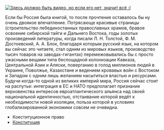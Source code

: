 [![Здесь должно быть видео, но если его нет, значит всё :(](https://i.ytimg.com/vi/vuFFYObr8ZU/maxresdefault.jpg)](https://www.youtube.com/watch?v=vuFFYObr8ZU)

Если бы Россия была книгой, то после прочтения оставалось бы ну очень двоякое впечатление. Потрясающе красивые страницы (строительство лебединостанных православных храмов, бравое освоение сибирской тайги и Дальнего Востока, годы золотых произведений литературы, когда писали Л. Н. Толстой, Ф. М. Достоевский, А. А. Блок, благодаря которым русский язык, на котором вы сейчас это читаете, стал одним из мировых языков, производство тысяч товаров на заводах-гигантах) перемежовывались бы с просто ужасными вещами типа беспощадной колонизации Кавказа, Центральной Азии и Аляски, поверганию в голод миллионов людей в Украине, Поволжье, Казахстане и ведением кровавых войн с Востоком и Западом с одним лишь желанием насытиться властью и ресурсами. Будучи когда-то одной из великих империй мира, Россия сейчас стоит на распутье: интеграция в ЕС и НАТО предполагает признание верховенства интересов евроатлантического альянса над своей национальной идентичностью, отстаивание которой ведёт к необходимости новой изоляции, польза которой в условиях глобализированной экономики совсем не очевидна.
* Коеституционное право
* [Конституция](https://lalawland.github.io/eurasia/russia/const)
